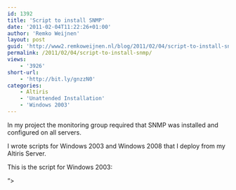 ```yaml
---
id: 1392
title: 'Script to install SNMP'
date: '2011-02-04T11:22:26+01:00'
author: 'Remko Weijnen'
layout: post
guid: 'http://www2.remkoweijnen.nl/blog/2011/02/04/script-to-install-snmp/'
permalink: /2011/02/04/script-to-install-snmp/
views:
    - '3926'
short-url:
    - 'http://bit.ly/gnzzN0'
categories:
    - Altiris
    - 'Unattended Installation'
    - 'Windows 2003'
---
```


In my project the monitoring group required that SNMP was installed and configured on all servers.

I wrote scripts for Windows 2003 and Windows 2008 that I deploy from my Altiris Server.

This is the script for Windows 2003:

 “&gt;